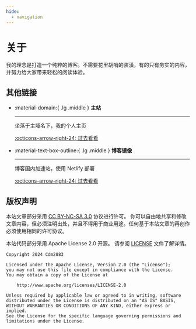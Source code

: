 ```yaml
---
hide:
  - navigation
---
```


# 关于

我的理念是打造一个纯粹的博客。不需要花里胡哨的装潢，有的只有务实的内容，并努力给大家带来轻松的阅读体验。

## 其他链接

<div class="links-div grid cards" markdown>

-   :material-domain:{ .lg .middle } __主站__

    ---

    坐落于主域名下，我的个人主页

    [:octicons-arrow-right-24: 过去看看](https://cdms.vip)

-   :material-text-box-outline:{ .lg .middle } __博客镜像__

    ---

    博客国内加速站，使用 Netlify 部署

    [:octicons-arrow-right-24: 过去看看](https://cdms-blog.netlify.app/)

</div>

## 版权声明

本站文章部分采用 [CC BY-NC-SA 3.0](https://creativecommons.org/licenses/by-nc-sa/3.0/) 协议进行许可。
你可以自由地共享和修改文章内容，但必须注明出处，并且不得用于商业用途。任何基于本站文章的再创作必须使用相同的许可协议。

本站代码部分采用 Apache License 2.0 开源。
请参阅 [LICENSE](https://github.com/Cdm2883/Blog/blob/master/LICENSE) 文件了解详情。

```
Copyright 2024 Cdm2883

Licensed under the Apache License, Version 2.0 (the "License");
you may not use this file except in compliance with the License.
You may obtain a copy of the License at

    http://www.apache.org/licenses/LICENSE-2.0

Unless required by applicable law or agreed to in writing, software
distributed under the License is distributed on an "AS IS" BASIS,
WITHOUT WARRANTIES OR CONDITIONS OF ANY KIND, either express or implied.
See the License for the specific language governing permissions and
limitations under the License.
```
